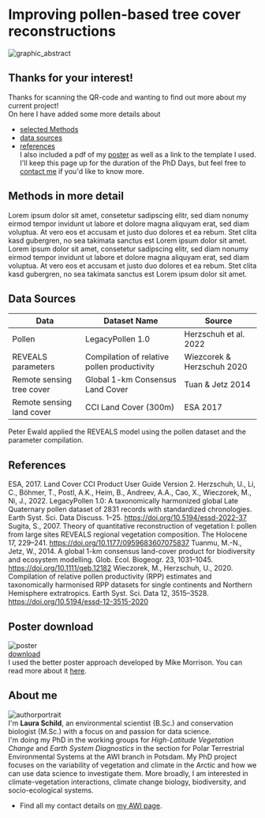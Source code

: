 # Improving pollen-based tree cover reconstructions  
![graphic_abstract](/DaSciRecon/images/schema.png)


## Thanks for your interest!

Thanks for scanning the QR-code and wanting to find out more about my current project!   
On here I have added some more details about 
- [selected Methods](#methods-in-more-detail)
- [data sources](#data-sources)
- [references](#references)  
I also included a pdf of my [poster](#poster-download) as well as a link to the template I used.
I'll keep this page up for the duration of the PhD Days, but feel free to [contact me](#about-me) if you'd like to know more.  
  
## Methods in more detail

 Lorem ipsum dolor sit amet, consetetur sadipscing elitr, sed diam nonumy eirmod tempor invidunt ut labore et dolore magna aliquyam erat, sed diam voluptua. At vero eos et accusam et justo duo dolores et ea rebum. Stet clita kasd gubergren, no sea takimata sanctus est Lorem ipsum dolor sit amet. Lorem ipsum dolor sit amet, consetetur sadipscing elitr, sed diam nonumy eirmod tempor invidunt ut labore et dolore magna aliquyam erat, sed diam voluptua. At vero eos et accusam et justo duo dolores et ea rebum. Stet clita kasd gubergren, no sea takimata sanctus est Lorem ipsum dolor sit amet.  
 
## Data Sources

| Data        | Dataset Name    | Source  |
| ------------- |-------------| -----|
| Pollen     | LegacyPollen 1.0 | Herzschuh et al. 2022|
| REVEALS parameters| Compilation of relative pollen productivity|Wiezcorek & Herzschuh 2020 |
| Remote sensing tree cover | Global 1-km Consensus Land Cover      |    Tuan & Jetz 2014 |  
| Remote sensing land cover|CCI Land Cover (300m) | ESA 2017 |  
Peter Ewald applied the REVEALS model using the pollen dataset and the parameter compilation.
 
## References

ESA, 2017. Land Cover CCI Product User Guide Version 2.
Herzschuh, U., Li, C., Böhmer, T., Postl, A.K., Heim, B., Andreev, A.A., Cao, X., Wieczorek, M., Ni, J., 2022. LegacyPollen 1.0: A taxonomically harmonized global Late Quaternary pollen dataset of 2831 records with standardized chronologies. Earth Syst. Sci. Data Discuss. 1–25. https://doi.org/10.5194/essd-2022-37
Sugita, S., 2007. Theory of quantitative reconstruction of vegetation I: pollen from large sites REVEALS regional vegetation composition. The Holocene 17, 229–241. https://doi.org/10.1177/0959683607075837
Tuanmu, M.-N., Jetz, W., 2014. A global 1-km consensus land-cover product for biodiversity and ecosystem modelling. Glob. Ecol. Biogeogr. 23, 1031–1045. https://doi.org/10.1111/geb.12182
Wieczorek, M., Herzschuh, U., 2020. Compilation of relative pollen productivity (RPP) estimates and taxonomically harmonised RPP datasets for single continents and Northern Hemisphere extratropics. Earth Syst. Sci. Data 12, 3515–3528. https://doi.org/10.5194/essd-12-3515-2020


## Poster download
![poster](/DaSciRecon/poster/Poster_LS.png)  
[download](/DaSciRecon/poster/Poster_LS.pdf)  
I used the better poster approach developed by Mike Morrison. You can read more about it [here](https://astrobites.org/2020/02/28/fixing-academic-posters-the-betterposter-approach/).
 
 
## About me
![authorportrait](/DaSciRecon/images/portrait2.jpg)  
I'm **Laura Schild**, an environmental scientist (B.Sc.) and conservation biologist (M.Sc.) with a focus on and passion for data science.  
I'm doing my PhD in the working groups for *High-Latitude Vegetation Change* and *Earth System Diagnostics* in the section for Polar Terrestrial Environmental Systems at the AWI branch in Potsdam. My PhD project focuses on the variability of vegetation and climate in the Arctic and how we can use data science to investigate them. More broadly, I am interested in climate-vegetation interactions, climate change biology, biodiversity, and socio-ecological systems.  
- Find all my contact details on [my AWI page](https://www.awi.de/ueber-uns/organisation/mitarbeiter/detailseite/laura-schild.html).

